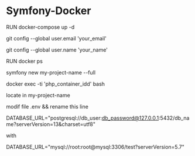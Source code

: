 # Symfony-Docker

RUN docker-compose up -d

git config --global user.email 'your_email'

git config --global user.name 'your_name'

RUN docker ps

symfony new my-project-name --full

docker exec -ti 'php_container_idd' bash

locate in my-project-name

modif file .env && rename this line 

DATABASE_URL="postgresql://db_user:db_password@127.0.0.1:5432/db_name?serverVersion=13&charset=utf8"

with 

DATABASE_URL="mysql://root:root@mysql:3306/test?serverVersion=5.7"